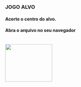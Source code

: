 ### JOGO ALVO
#### Acerte o centro do alvo.

#### Abra o arquivo no seu navegador

<div style="display: inline_block"><br>
  <img height="120" width="150" src="https://ik.imagekit.io/3mfjmziiqmi/alvo_UPMDzQ6PB.png?ik-sdk-version=javascript-1.4.3&updatedAt=1665198303640">
</div><br><br>




